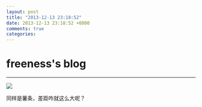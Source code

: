 ```yaml
---
layout: post
title: "2013-12-13 23:18:52"
date: 2013-12-13 23:18:52 +0800
comments: true
categories: 
---
```


# freeness's blog

----------

![](http://okqmqrbgo.bkt.clouddn.com/201312132318521.jpg)

>
同样是薯条，差距咋就这么大呢？